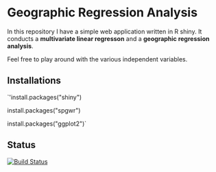 # Geographic Regression Analysis

In this repository I have a simple web application written in R shiny. It conducts a **multivariate linear regresson** and a 
**geographic regression analysis**. 

Feel free to play around with the various independent variables. 

## Installations

`'install.packages("shiny")

install.packages("spgwr")

install.packages("ggplot2")`

## Status
[![Build Status](https://travis-ci.com/username/projectname.svg?branch=master)](https://travis-ci.com/username/projectname)
